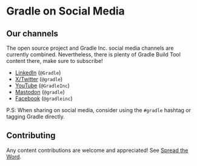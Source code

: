 # Gradle on Social Media

## Our channels

The open source project and Gradle Inc. social media channels are currently combined.
Nevertheless, there is plenty of Gradle Build Tool content there,
make sure to subscribe!

- [LinkedIn](https://www.linkedin.com/company/gradle) (`@Gradle`)
- [X/Twitter](https://twitter.com/gradle) (`@gradle`)
- [YouTube](https://www.youtube.com/@GradleInc) (`@GradleInc`)
- [Mastodon](https://mastodon.social/@Gradle) (`@gradle`)
- [Facebook](https://www.facebook.com/gradleinc) (`@gradleinc`)

P.S: When sharing on social media, consider using the `#gradle` hashtag or
tagging Gradle directly.

## Contributing

Any content contributions are welcome and appreciated!
See [Spread the Word](../contributing/spread-the-word.md).
